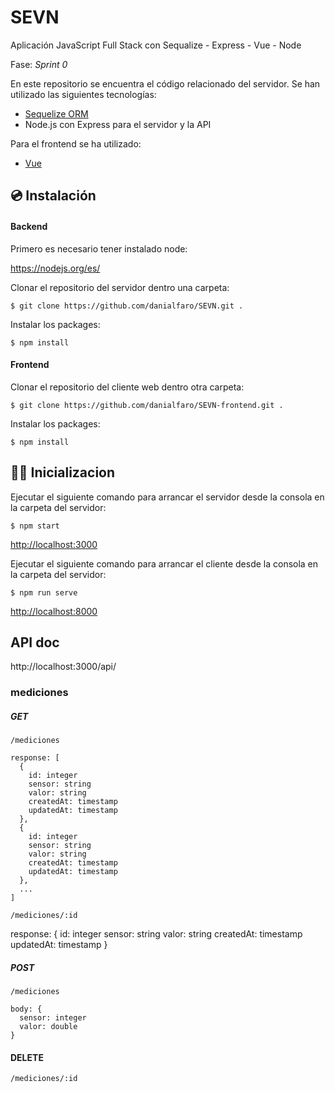 # SEVN
Aplicación JavaScript Full Stack con Sequalize - Express - Vue - Node

Fase: _Sprint 0_

En este repositorio se encuentra el código relacionado del servidor. Se han utilizado las siguientes tecnologías:

- [Sequelize ORM](https://sequelize.org/)
- Node.js con Express para el servidor y la API

Para el frontend se ha utilizado:
- [Vue](https://vuejs.org/)



## 💿 Instalación

#### Backend

Primero es necesario tener instalado node: 

https://nodejs.org/es/

Clonar el repositorio del servidor dentro una carpeta:

`$ git clone https://github.com/danialfaro/SEVN.git .`

Instalar los packages:

`$ npm install`

#### Frontend

Clonar el repositorio del cliente web dentro otra carpeta:

`$ git clone https://github.com/danialfaro/SEVN-frontend.git .`

Instalar los packages:

`$ npm install`

## 🐱‍🏍 Inicializacion 

Ejecutar el siguiente comando para arrancar el servidor desde la consola en la carpeta del servidor:

`$ npm start`

[http://localhost:3000](http://localhost:3000)

Ejecutar el siguiente comando para arrancar el cliente desde la consola en la carpeta del servidor:

`$ npm run serve`

[http://localhost:8000](http://localhost:3000)

## API doc

http://localhost:3000/api/

### mediciones

##### GET

`/mediciones`

```
response: [
  {
    id: integer
    sensor: string
    valor: string
    createdAt: timestamp    
    updatedAt: timestamp
  },
  {
    id: integer
    sensor: string
    valor: string
    createdAt: timestamp    
    updatedAt: timestamp
  },
  ...
]
```

`/mediciones/:id`

response: {
    id: integer
    sensor: string
    valor: string
    createdAt: timestamp    
    updatedAt: timestamp
  }

##### POST

`/mediciones`

```
body: {
  sensor: integer
  valor: double
}
```

#### DELETE

`/mediciones/:id`
